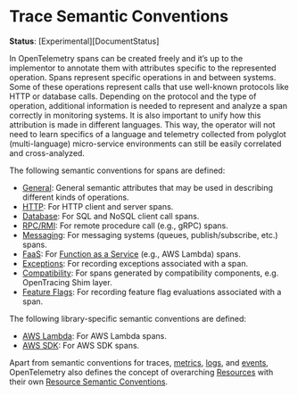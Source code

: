 # Trace Semantic Conventions

**Status**: [Experimental][DocumentStatus]

In OpenTelemetry spans can be created freely and it’s up to the implementor to
annotate them with attributes specific to the represented operation. Spans
represent specific operations in and between systems. Some of these operations
represent calls that use well-known protocols like HTTP or database calls.
Depending on the protocol and the type of operation, additional information
is needed to represent and analyze a span correctly in monitoring systems. It is
also important to unify how this attribution is made in different languages.
This way, the operator will not need to learn specifics of a language and
telemetry collected from polyglot (multi-language) micro-service environments
can still be easily correlated and cross-analyzed.

The following semantic conventions for spans are defined:

* [General](general-attributes.md): General semantic attributes that may be used in describing different kinds of operations.
* [HTTP](/specification/http/http-spans.md): For HTTP client and server spans.
* [Database](/specification/database/database-spans.md): For SQL and NoSQL client call spans.
* [RPC/RMI](/specification/rpc/rpc-spans.md): For remote procedure call (e.g., gRPC) spans.
* [Messaging](/specification/trace/semantic_conventions/messaging.md): For messaging systems (queues, publish/subscribe, etc.) spans.
* [FaaS](/specification/faas/faas-spans.md): For [Function as a Service](https://en.wikipedia.org/wiki/Function_as_a_service) (e.g., AWS Lambda) spans.
* [Exceptions](/specification/exceptions/exceptions-spans.md): For recording exceptions associated with a span.
* [Compatibility](trace-compatibility.md): For spans generated by compatibility components, e.g. OpenTracing Shim layer.
* [Feature Flags](/specification/feature-flags/feature-flags-spans.md): For recording feature flag evaluations associated with a span.

The following library-specific semantic conventions are defined:

* [AWS Lambda](/specification/faas/aws-lambda.md): For AWS Lambda spans.
* [AWS SDK](/specification/cloud-providers/aws-sdk.md): For AWS SDK spans.

Apart from semantic conventions for traces, [metrics](metrics-general.md), [logs](logs-general.md), and [events](events-general.md),
OpenTelemetry also defines the concept of overarching [Resources](https://github.com/open-telemetry/opentelemetry-specification/tree/v1.21.0/specification/resource/sdk.md) with their own
[Resource Semantic Conventions](/specification/resource/semantic_conventions/README.md).
